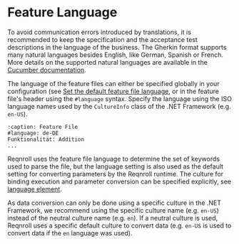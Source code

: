 # Feature Language

To avoid communication errors introduced by translations, it is recommended to keep the specification and the acceptance test descriptions in the language of the business. The Gherkin format supports many natural languages besides English, like German, Spanish or French. More details on the supported natural languages are available in the [Cucumber documentation](https://cucumber.io/docs/gherkin/languages/).  

The language of the feature files can either be specified globally in your configuration (see [Set the default feature file language](../installation/configuration.md#set-the-default-feature-file-language), or in the feature file's header using the `#language` syntax. Specify the language using the ISO language names used by the `CultureInfo` class of the .NET Framework (e.g. `en-US`).  

```{code-block} gherkin
:caption: Feature File
#language: de-DE
Funktionalität: Addition
...
```

Reqnroll uses the feature file language to determine the set of keywords used to parse the file, but the language setting is also used as the default setting for converting parameters by the Reqnroll runtime. The culture for binding execution and parameter conversion can be specified explicitly, see [language element](../installation/configuration.md#language).

As data conversion can only be done using a specific culture in the .NET Framework, we recommend using the specific culture name (e.g. `en-US`) instead of the neutral culture name (e.g. `en`). If a neutral culture is used, Reqnroll uses a specific default culture to convert data (e.g. `en-US` is used to convert data if the `en` language was used).
